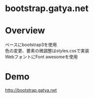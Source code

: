 bootstrap.gatya.net
===================  

Overview
========  
ベースにbootstrap3を使用  
色の変更、要素の微調整はstyles.cssで実装  
WebフォントにFont awesomeを使用  

Demo
===================  
<http://bootstrap.gatya.net>
